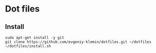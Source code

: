Dot files
=========

Install
-------

```
sudo apt-get install -y git
git clone https://github.com/evgeniy-klemin/dotfiles.git ~/dotfiles
~/dotfiles/install.sh
```
